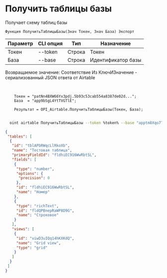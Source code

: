 ﻿---
sidebar_position: 2
---

# Получить таблицы базы
 Получает схему таблиц базы



`Функция ПолучитьТаблицыБазы(Знач Токен, Знач База) Экспорт`

  | Параметр | CLI опция | Тип | Назначение |
  |-|-|-|-|
  | Токен | --token | Строка | Токен |
  | База | --base | Строка | Идентификатор базы |

  
  Возвращаемое значение:   Соответствие Из КлючИЗначение - сериализованный JSON ответа от Airtable

<br/>




```bsl title="Пример кода"
    Токен = "patNn4BXW66Yx3pdj.5b93c53cab554a8387de02d...";
    База  = "app9bSgL4YtTVGTlE";

    Результат = OPI_Airtable.ПолучитьТаблицыБазы(Токен, База);
```



```sh title="Пример команды CLI"
    
  oint airtable ПолучитьТаблицыБазы --token %token% --base "apptm8Xqo7TwMaipQ"

```

```json title="Результат"
{
 "tables": [
  {
   "id": "tblAPbRWqcLlRkoXb",
   "name": "Тестовая таблица",
   "primaryFieldId": "fldhiEC916WwRbtSL",
   "fields": [
    {
     "type": "number",
     "options": {
      "precision": 0
     },
     "id": "fldhiEC916WwRbtSL",
     "name": "Номер"
    },
    {
     "type": "richText",
     "id": "fldQPBnepRaWP8D9G",
     "name": "Строковое"
    }
   ],
   "views": [
    {
     "id": "viwD3uIQq14hKXKdQ",
     "name": "Grid view",
     "type": "grid"
    }
   ]
  }
 ]
}
```
